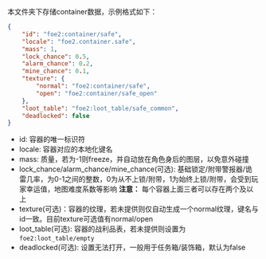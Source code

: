 
本文件夹下存储container数据，示例格式如下：

```json
{
	"id": "foe2:container/safe",
	"locale": "foe2.container.safe",
	"mass": 1,
	"lock_chance": 0.5,
	"alarm_chance": 0.2,
	"mine_chance": 0.1,
	"texture": {
		"normal": "foe2:container/safe",
		"open": "foe2:container/safe_open"
	},
	"loot_table": "foe2:loot_table/safe_common",
	"deadlocked": false
}
```

- id: 容器的唯一标识符
- locale: 容器对应的本地化键名
- mass: 质量，若为-1则freeze，并自动放在角色身后的图层，以免意外碰撞
- lock_chance/alarm_chance/mine_chance(可选): 基础锁定/附带警报器/诡雷几率，为0-1之间的整数，0为从不上锁/附带，1为始终上锁/附带，会受到玩家幸运值，地图难度系数等影响
  **注意：** 每个容器上面三者可以存在两个及以上
- texture(可选)：容器的纹理，若未提供则仅自动生成一个normal纹理，键名与id一致。目前texture可选值有normal/open
- loot_table(可选): 容器的战利品表，若未提供则设置为`foe2:loot_table/empty`
- deadlocked(可选): 设置无法打开，一般用于任务箱/装饰箱，默认为false
